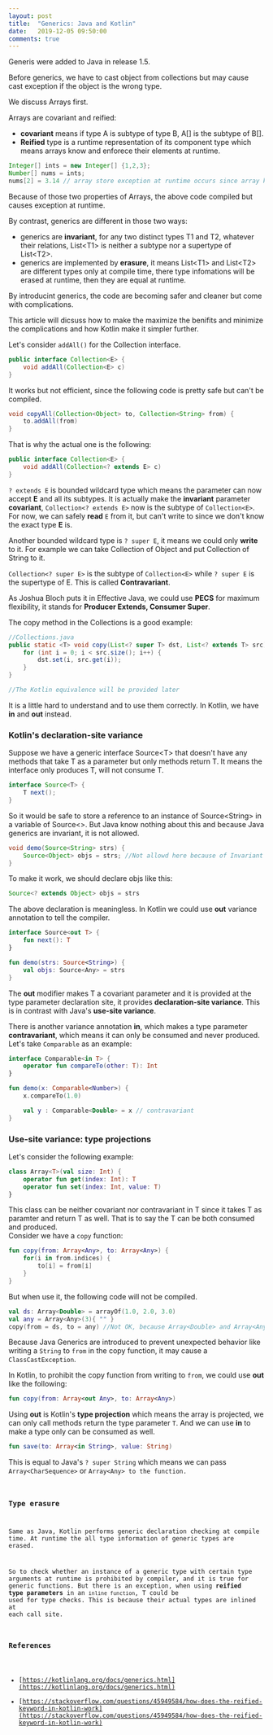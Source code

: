 ```yaml
---
layout: post
title:  "Generics: Java and Kotlin"
date:   2019-12-05 09:50:00
comments: true
---
```


Generis were added to Java in release 1.5.

Before generics, we have to cast object from collections but may cause cast exception if the object is the wrong type.

We discuss Arrays first.

Arrays are covariant and reified:
*   **covariant** means if type A is subtype of type B, A[] is the subtype of B[]. 
*   **Reified** type is a runtime representation of its component type which means arrays know and enforece their elements at runtime.

```java
Integer[] ints = new Integer[] {1,2,3};
Number[] nums = ints;
nums[2] = 3.14 // array store exception at runtime occurs since array know nums are int array while 3.14 is double, they are not the same type
```

Because of those two properties of Arrays, the above code compiled but causes exception at runtime.


By contrast, generics are different in those two ways:
*   generics are **invariant**, for any two distinct types T1 and T2, whatever their relations, List\<T1\> is neither a subtype nor a supertype of List\<T2\>.
*   generics are implemented by **erasure**, it means List\<T1\> and List\<T2> are different types only at compile time, there type infomations will be erased at runtime, then they are equal at runtime.


By introducint generics, the code are becoming safer and cleaner but come with complications.


This article will dicsuss how to make the maximize the benifits and minimize the complications and how Kotlin make it simpler further.


Let's consider <code>addAll()</code> for the Collection interface.

```java
public interface Collection<E> {
    void addAll(Collection<E> c)
}
```

It works but not efficient, since the following code is pretty safe but can't be compiled.
```java
void copyAll(Collection<Object> to, Collection<String> from) {
    to.addAll(from)
}
```

That is why the actual one is the following:
```java
public interface Collection<E> {
    void addAll(Collection<? extends E> c)
}
```

<code>? extends E</code> is bounded wildcard type which means the parameter can now accept **E** and all its subtypes. It is actually make the **invariant** parameter **covariant**, <code>Collection<? extends E></code> now is the subtype of <code>Collection&lt;E&gt;</code>.  For now, we can safely **read** <code>E</code> from it, but can't write to since we don't know the exact type **E** is.  

Another bounded wildcard type is <code>? super E</code>, it means we could only **write** to it. For example we can take Collection of Object and put Collection of String to it.

<code>Collection<? super E></code> is the subtype of <code>Collection&lt;E&gt;</code> while <code>? super E</code> is the supertype of E. This is called **Contravariant**.

As Joshua Bloch puts it in Effective Java, we could use **PECS** for maximum flexibility, it stands for **Producer Extends, Consumer Super**.

The copy method in the Collections is a good example:
```java
//Collections.java
public static <T> void copy(List<? super T> dst, List<? extends T> src) {
    for (int i = 0; i < src.size(); i++) {
        dst.set(i, src.get(i));
    }
}

//The Kotlin equivalence will be provided later
```

It is a little hard to understand and to use them correctly. In Kotlin, we have **in** and **out** instead.

### Kotlin's declaration-site variance
Suppose we have a generic interface Source&lt;T&gt; that doesn't have any methods that take T as a parameter but only methods return T. It means the interface only produces T, will not consume T.
```java
interface Source<T> {
    T next();
}
```

So it would be safe to store a reference to an instance of Source&lt;String&gt; in a variable of Source&lt;&gt;. But Java know nothing about this and because Java generics are invariant, it is not allowed.
```java
void demo(Source<String> strs) {
    Source<Object> objs = strs; //Not allowd here because of Invariant
}
```

To make it work, we should declare objs like this:
```java
Source<? extends Object> objs = strs
```
The above declaration is meaningless. In Kotlin we could use **out** variance annotation to tell the compiler.
```kotlin
interface Source<out T> {
    fun next(): T
}

fun demo(strs: Source<String>) {
    val objs: Source<Any> = strs
}
```

The **out** modifier makes T a covariant parameter and it is provided at the type parameter declaration site, it provides **declaration-site variance**. This is in contrast with Java's **use-site variance**.

There is another variance annotation **in**, which makes a type parameter **contravariant**, which means it can only be consumed and never produced. Let's take <code>Comparable</code> as an example:
```kotlin
interface Comparable<in T> {
    operator fun compareTo(other: T): Int
}

fun demo(x: Comparable<Number>) {
    x.compareTo(1.0)

    val y : Comparable<Double> = x // contravariant 
}
```


### Use-site variance: type projections
Let's consider the following example:
```kotlin
class Array<T>(val size: Int) {
    operator fun get(index: Int): T
    operator fun set(index: Int, value: T)
}
```
This class can be neither covariant nor contravariant in T since it takes T as paramter and return T as well. That is to say the T can be both consumed and produced.  
Consider we have a <code>copy</code> function:
```kotlin
fun copy(from: Array<Any>, to: Array<Any>) {
    for(i in from.indices) {
        to[i] = from[i]
    }
}
```

But when use it, the following code will not be compiled.
```kotlin
val ds: Array<Double> = arrayOf(1.0, 2.0, 3.0)
val any = Array<Any>(3){ "" }
copy(from = ds, to = any) //Not OK, because Array<Double> and Array<Any> have no relations due to Invariant
```

Because Java Generics are introduced to prevent unexpected behavior like writing a <code>String</code> to <code>from</code> in the copy function, it may cause a <code>ClassCastException</code>.

In Kotlin, to prohibit the copy function from writing to <code>from</code>, we could use **out** like the following:
```kotlin
fun copy(from: Array<out Any>, to: Array<Any>)
```

Using **out** is Kotlin's **type projection** which means the array is projected, we can only call methods return the type parameter <code>T</code>. And we can use **in** to make a type only can be consumed as well.
```kotlin
fun save(to: Array<in String>, value: String)
```
This is equal to Java's <code>? super String</code> which means we can pass <code>Array&lt;CharSequence&gt;</code> or <code>Array&lt;Any&gt; to the function.


### Type erasure
Same as Java, Kotlin performs generic declaration checking at compile time. At runtime the all type information of generic types are erased.

So to check whether an instance of a generic type with certain type arguments at runtime is prohibited by compiler, and it is true for generic functions.
But there is an exception, when using **reified type parameters** in an <code>inline function</code>, T could be used for type checks. This is because their actual types are inlined at each call site.

### References
*   [https://kotlinlang.org/docs/generics.html](https://kotlinlang.org/docs/generics.html)
*   [https://stackoverflow.com/questions/45949584/how-does-the-reified-keyword-in-kotlin-work](https://stackoverflow.com/questions/45949584/how-does-the-reified-keyword-in-kotlin-work)